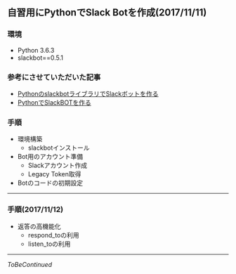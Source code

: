 ## 自習用にPythonでSlack Botを作成(2017/11/11)
### 環境
* Python 3.6.3
* slackbot==0.5.1

### 参考にさせていただいた記事
* [PythonのslackbotライブラリでSlackボットを作る](https://qiita.com/sukesuke/items/1ac92251def87357fdf6)
* [PythonでSlackBOTを作る](http://cppx.hatenablog.com/entry/2017/09/18/214518)
### 手順
* 環境構築
    * slackbotインストール
* Bot用のアカウント準備
    * Slackアカウント作成
    * Legacy Token取得
* Botのコードの初期設定
---
### 手順(2017/11/12)
* 返答の高機能化
    * respond_toの利用
    * listen_toの利用
---
*ToBeContinued*
